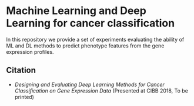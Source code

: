# Machine Learning and Deep Learning for cancer classification

In this repository we provide a set of experiments evaluating the ability of ML and DL methods to predict phenotype features from the gene expression profiles.

## Citation

- *Designing and Evaluating Deep Learning Methods for Cancer Classification on Gene Expression Data* (Presented at CIBB 2018, To be printed) 
